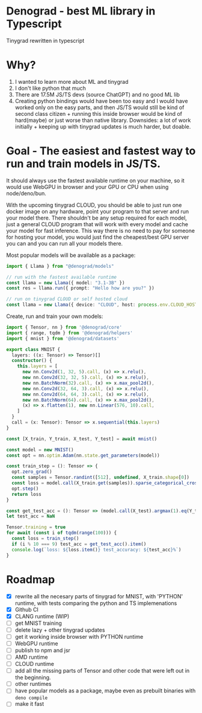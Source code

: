# Denograd - best ML library in Typescript

Tinygrad rewritten in typescript

# Why?
1. I wanted to learn more about ML and tinygrad
2. I don't like python that much
3. There are 17.5M JS/TS devs (source ChatGPT) and no good ML lib
4. Creating python bindings would have been too easy and I would have worked only on the easy parts, and then JS/TS would still be kind of second class citizen + running this inside browser would be kind of hard(maybe) or just worse than native library. Downsides: a lot of work initially + keeping up with tinygrad updates is much harder, but doable.

# Goal - The easiest and fastest way to run and train models in JS/TS.

It should always use the fastest available runtime on your machine, so it would use WebGPU in browser and your GPU or CPU when using node/deno/bun. 

With the upcoming tinygrad CLOUD, you should be able to just run one docker image on any hardware, point your program to that server and run your model there. There shouldn't be any setup required for each model, just a general CLOUD program that will work with every model and cache your model for fast inference. This way there is no need to pay for someone for hosting your model, you would just find the cheapest/best GPU server you can and you can run all your models there.

Most popular models will be available as a package: 
```ts
import { Llama } from "@denograd/models"

// run with the fastest available runtime
const llama = new Llama({ model: "3.1-3B" })
const res = llama.run({ prompt: "Hello how are you?" })

// run on tinygrad CLOUD or self hosted cloud
const llama = new Llama({ device: "CLOUD", host: process.env.CLOUD_HOST })
```

Create, run and train your own models:
```ts
import { Tensor, nn } from '@denograd/core'
import { range, tqdm } from '@denograd/helpers'
import { mnist } from '@denograd/datasets'

export class MNIST {
  layers: ((x: Tensor) => Tensor)[]
  constructor() {
    this.layers = [
      new nn.Conv2d(1, 32, 5).call, (x) => x.relu(),
      new nn.Conv2d(32, 32, 5).call, (x) => x.relu(),
      new nn.BatchNorm(32).call, (x) => x.max_pool2d(),
      new nn.Conv2d(32, 64, 3).call, (x) => x.relu(),
      new nn.Conv2d(64, 64, 3).call, (x) => x.relu(),
      new nn.BatchNorm(64).call, (x) => x.max_pool2d(),
      (x) => x.flatten(1), new nn.Linear(576, 10).call,
    ]
  }
  call = (x: Tensor): Tensor => x.sequential(this.layers)
}

const [X_train, Y_train, X_test, Y_test] = await mnist()

const model = new MNIST()
const opt = nn.optim.Adam(nn.state.get_parameters(model))

const train_step = (): Tensor => {
  opt.zero_grad()
  const samples = Tensor.randint([512], undefined, X_train.shape[0])
  const loss = model.call(X_train.get(samples)).sparse_categorical_crossentropy(Y_train.get(samples)).backward()
  opt.step()
  return loss
}

const get_test_acc = (): Tensor => (model.call(X_test).argmax(1).eq(Y_test)).mean().mul(100)
let test_acc = NaN

Tensor.training = true
for await (const i of tqdm(range(100))) {
  const loss = train_step()
  if (i % 10 === 9) test_acc = get_test_acc().item()
  console.log(`loss: ${loss.item()} test_accuracy: ${test_acc}%`)
}
```

# Roadmap
- [x] rewrite all the necesary parts of tinygrad for MNIST, with 'PYTHON' runtime, with tests comparing the python and TS implemenations
- [x] Github CI
- [x] CLANG runtime (WIP)
- [ ] get MNIST training
- [ ] delete lazy + other tinygrad updates
- [ ] get it working inside browser with PYTHON runtime
- [ ] WebGPU runtime
- [ ] publish to npm and jsr
- [ ] AMD runtime 
- [ ] CLOUD runtime
- [ ] add all the missing parts of Tensor and other code that were left out in the beginning.
- [ ] other runtimes 
- [ ] have popular models as a package, maybe even as prebuilt binaries with `deno compile`
- [ ] make it fast
